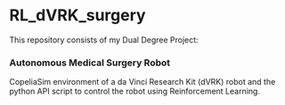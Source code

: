 # RL_dVRK_surgery
This repository consists of my Dual Degree Project: 
### Autonomous Medical Surgery Robot 

CopeliaSim environment of a da Vinci Research Kit (dVRK) robot and the python API script to control the robot using Reinforcement Learning.  
